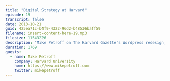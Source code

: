 ```yaml
---
title: "Digital Strategy at Harvard"
episode: 19
transcript: false
date: 2013-10-21
guid: 425ea71c-b4f9-4322-96d2-b48536baff59
filename: insert-content-here-19.mp3
filesize: 11543226
description: "Mike Petroff on The Harvard Gazette's Wordpress redesign, and the complexity of large university communications."
duration: 1769
guests: 
  - name: Mike Petroff
    company: Harvard University
    home: https://www.mikepetroff.com
    twitter: mikepetroff
---
```

